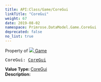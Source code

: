```yaml
---
title: API:Class/Game/CoreGui
linkTitle: "CoreGui"
weight: 67
date: 2019-08-02
namespace: Primrose.DataModel.Game.CoreGui
deprecated: false
no_list: true
---
```

Property of <a href="/docs/api-reference/Class/Game"><img src="/icons/silk/primrose.png"/>&nbsp;Game</a>
<pre class="method-declaration">
CoreGui: <a class="type" href="/docs/api-reference/Class/CoreGui">CoreGui</a></pre>
<b>Value Type: </b>
<a class="type" href="/docs/api-reference/Class/CoreGui">CoreGui</a>
<br/>
<b>Description: </b>